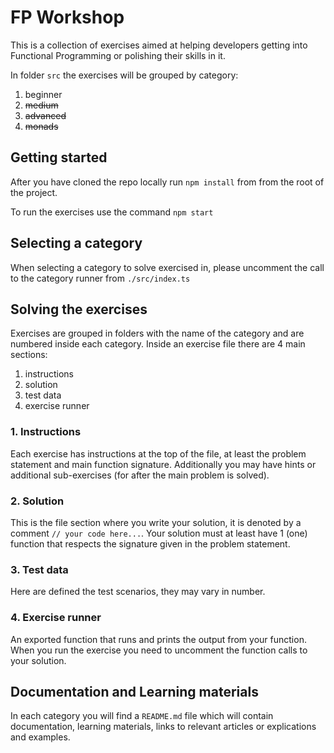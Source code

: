 # FP Workshop

This is a collection of exercises aimed at helping developers getting into Functional Programming or polishing their skills in it.

In folder `src` the exercises will be grouped by category:

1. beginner
2. ~~medium~~
3. ~~advanced~~
4. ~~monads~~

## Getting started

After you have cloned the repo locally run `npm install` from from the root of the project.

To run the exercises use the command `npm start`

## Selecting a category

When selecting a category to solve exercised in, please uncomment the call to the category runner from `./src/index.ts`

## Solving the exercises

Exercises are grouped in folders with the name of the category and are numbered inside each category. Inside an exercise file there are 4 main sections:

1. instructions
2. solution
3. test data
4. exercise runner

### 1. Instructions

Each exercise has instructions at the top of the file, at least the problem statement and main function signature. Additionally you may have hints or additional sub-exercises (for after the main problem is solved).

### 2. Solution

This is the file section where you write your solution, it is denoted by a comment `// your code here...`. Your solution must at least have 1 (one) function that respects the signature given in the problem statement.

### 3. Test data

Here are defined the test scenarios, they may vary in number.

### 4. Exercise runner

An exported function that runs and prints the output from your function. When you run the exercise you need to uncomment the function calls to your solution.

## Documentation and Learning materials

In each category you will find a `README.md` file which will contain documentation, learning materials, links to relevant articles or explications and examples.
